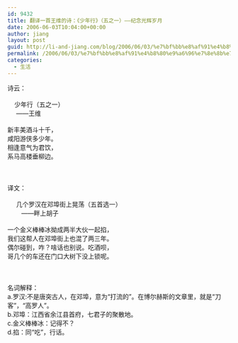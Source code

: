 ```yaml
---
id: 9432
title: 翻译一首王维的诗：《少年行》（五之一）——纪念光辉岁月
date: 2006-06-03T10:04:00+00:00
author: jiang
layout: post
guid: http://li-and-jiang.com/blog/2006/06/03/%e7%bf%bb%e8%af%91%e4%b8%80%e9%a6%96%e7%8e%8b%e7%bb%b4%e7%9a%84%e8%af%97%ef%bc%9a%e3%80%8a%e5%b0%91%e5%b9%b4%e8%a1%8c%e3%80%8b%ef%bc%88%e4%ba%94%e4%b9%8b%e4%b8%80%ef%bc%89%e2%80%94%e2%80%94%e7%ba%aa/
permalink: /2006/06/03/%e7%bf%bb%e8%af%91%e4%b8%80%e9%a6%96%e7%8e%8b%e7%bb%b4%e7%9a%84%e8%af%97%ef%bc%9a%e3%80%8a%e5%b0%91%e5%b9%b4%e8%a1%8c%e3%80%8b%ef%bc%88%e4%ba%94%e4%b9%8b%e4%b8%80%ef%bc%89%e2%80%94%e2%80%94%e7%ba%aa/
categories:
  - 生活
---
```

<div>
  诗云：
</div>

<div>
   
</div>

<div>
      少年行（五之一）
</div>

<div>
       ——王维
</div>

<div>
   
</div>

<div>
  新丰美酒斗十千，
</div>

<div>
  咸阳游侠多少年。
</div>

<div>
  相逢意气为君饮，
</div>

<div>
  系马高楼垂柳边。
</div>

<div>
   
</div>

<div>
   
</div>

<div>
   
</div>

<div>
  译文：
</div>

<div>
   
</div>

<div>
       几个罗汉在邓埠街上晃荡（五首选一）
</div>

<div>
          ——畔上胡子
</div>

<div>
   
</div>

<div>
  一个金义棒棒冰拗成两半大伙一起掐，
</div>

<div>
  我们这帮人在邓埠街上也混了两三年。
</div>

<div>
  偶尔碰到，咋？啥话也别说。吃酒呗，
</div>

<div>
  哥几个的车还在门口大树下没上锁呢。
</div>

<div>
   
</div>

<div>
   
</div>

<div>
   
</div>

<div>
  名词解释：
</div>

<div>
  a.罗汉:不是唐突古人，在邓埠，意为“打流的”。在博尔赫斯的文章里，就是“刀客”，“高罗人”。
</div>

<div>
  b.邓埠：江西省余江县首府，七君子的聚散地。
</div>

<div>
  c.金义棒棒冰：记得不？
</div>

<div>
  d.掐：同“吃”，行话。
</div>

<div>
   
</div>

<div>
   
</div>